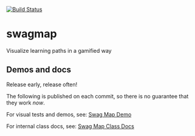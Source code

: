 [![Build Status](https://travis-ci.org/tunapanda/swagmap.svg?branch=master)](https://travis-ci.org/tunapanda/swagmap)

swagmap
=======

Visualize learning paths in a gamified way

Demos and docs
--------------

Release early, release often!

The following is published on each commit, so there is no guarantee that they work _now_.

For visual tests and demos, see: [Swag Map Demo](http://limikael.altervista.org/swagmapdemo/)

For internal class docs, see: [Swag Map Class Docs](http://limikael.altervista.org/swagmapdoc/)
